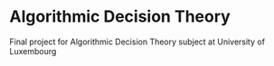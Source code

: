 # Algorithmic Decision Theory
Final project for Algorithmic Decision Theory subject at University of Luxembourg
